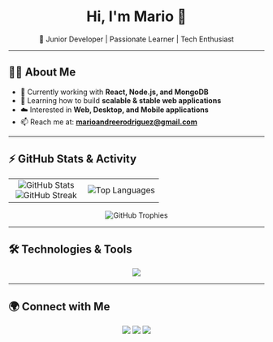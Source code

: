 <div align="center">
  <h1>Hi, I'm Mario 👋</h1>
  <p>🚀 Junior Developer | Passionate Learner | Tech Enthusiast</p>
</div>

---

## 👨‍💻 About Me

- 🔭 Currently working with **React, Node.js, and MongoDB**  
- 🌱 Learning how to build **scalable & stable web applications**  
- ☁️ Interested in **Web, Desktop, and Mobile applications**  
- 📫 Reach me at: **marioandreerodriguez@gmail.com**  

---

## ⚡ GitHub Stats & Activity

<p align="center">
  <table>
    <tr>
      <td width="50%" align="center">
        <img src="https://github-readme-stats.vercel.app/api?username=MarioUserName&theme=radical&show_icons=true&count_private=true" alt="GitHub Stats" />
        <br>
        <img src="https://github-readme-streak-stats.herokuapp.com?user=MarioUserName&theme=radical&hide_border=false" alt="GitHub Streak" />
      </td>
      <td width="50%" align="center">
        <img src="https://github-readme-stats.vercel.app/api/top-langs/?username=MarioUserName&layout=compact&theme=radical&langs_count=8" alt="Top Languages" />
      </td>
    </tr>
  </table>
</p>

<p align="center">
  <img src="https://github-profile-trophy.vercel.app/?username=MarioUserName&theme=radical&no-frame=true&margin-w=5&margin-h=5" alt="GitHub Trophies" />
</p>

---

## 🛠️ Technologies & Tools

<p align="center">
  <img src="https://skillicons.dev/icons?i=git,css,express,github,html,java,js,linux,mongodb,mysql,nodejs,postman,react,vscode&perline=8" />
</p>

---

## 🌍 Connect with Me
<p align="center">
  <a href="mailto:marioandreerodriguez@gmail.com"><img src="https://img.shields.io/badge/Email-D14836?style=for-the-badge&logo=gmail&logoColor=white"/></a>
  <a href="https://www.linkedin.com/in/TU-LINKEDIN"><img src="https://img.shields.io/badge/LinkedIn-0077B5?style=for-the-badge&logo=linkedin&logoColor=white"/></a>
  <a href="https://github.com/MarioUserName"><img src="https://img.shields.io/badge/GitHub-181717?style=for-the-badge&logo=github&logoColor=white"/></a>
</p>
